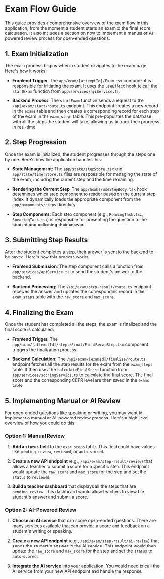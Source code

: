 # Exam Flow Guide

This guide provides a comprehensive overview of the exam flow in this application, from the moment a student starts an exam to the final score calculation. It also includes a section on how to implement a manual or AI-powered review process for open-ended questions.

## 1. Exam Initialization

The exam process begins when a student navigates to the exam page. Here's how it works:

- **Frontend Trigger**: The `app/exam/[attemptId]/Exam.tsx` component is responsible for initiating the exam. It uses the `useEffect` hook to call the `startExam` function from `app/services/apiService.ts`.

- **Backend Process**: The `startExam` function sends a request to the `/api/exam/start/route.ts` endpoint. This endpoint creates a new record in the `exams` table and then creates a corresponding record for each step of the exam in the `exam_steps` table. This pre-populates the database with all the steps the student will take, allowing us to track their progress in real-time.

## 2. Step Progression

Once the exam is initialized, the student progresses through the steps one by one. Here's how the application handles this:

- **State Management**: The `app/state/stepStore.tsx` and `app/state/timerStore.ts` files are responsible for managing the state of the exam, including the current step and the time remaining.

- **Rendering the Current Step**: The `app/hooks/useStepBody.tsx` hook determines which step component to render based on the current step index. It dynamically loads the appropriate component from the `app/components/steps` directory.

- **Step Components**: Each step component (e.g., `ReadingTask.tsx`, `SpeakingTask.tsx`) is responsible for presenting the question to the student and collecting their answer.

## 3. Submitting Step Results

After the student completes a step, their answer is sent to the backend to be saved. Here's how this process works:

- **Frontend Submission**: The step component calls a function from `app/services/apiService.ts` to send the student's answer to the backend.

- **Backend Processing**: The `/api/exam/step-result/route.ts` endpoint receives the answer and updates the corresponding record in the `exam_steps` table with the `raw_score` and `max_score`.

## 4. Finalizing the Exam

Once the student has completed all the steps, the exam is finalized and the final score is calculated.

- **Frontend Trigger**: The `app/exam/[attemptId]/steps/Final/FinalRecapStep.tsx` component triggers the finalization process.

- **Backend Calculation**: The `/api/exam/[examId]/finalize/route.ts` endpoint fetches all the step results for the exam from the `exam_steps` table. It then uses the `calculateFinalScore` function from `app/services/scoringService.ts` to calculate the final score. The final score and the corresponding CEFR level are then saved in the `exams` table.

## 5. Implementing Manual or AI Review

For open-ended questions like speaking or writing, you may want to implement a manual or AI-powered review process. Here's a high-level overview of how you could do this:

### Option 1: Manual Review

1.  **Add a `status` field** to the `exam_steps` table. This field could have values like `pending_review`, `reviewed`, or `auto-scored`.

2.  **Create a new API endpoint** (e.g., `/api/exam/step-result/review`) that allows a teacher to submit a score for a specific step. This endpoint would update the `raw_score` and `max_score` for the step and set the `status` to `reviewed`.

3.  **Build a teacher dashboard** that displays all the steps that are `pending_review`. This dashboard would allow teachers to view the student's answer and submit a score.

### Option 2: AI-Powered Review

1.  **Choose an AI service** that can score open-ended questions. There are many services available that can provide a score and feedback on a student's writing or speaking.

2.  **Create a new API endpoint** (e.g., `/api/exam/step-result/ai-review`) that sends the student's answer to the AI service. This endpoint would then update the `raw_score` and `max_score` for the step and set the `status` to `auto-scored`.

3.  **Integrate the AI service** into your application. You would need to call the AI service from your new API endpoint and handle the response.